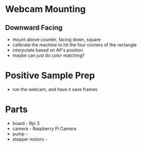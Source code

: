 # Webcam Mounting
## Downward Facing
+ mount above counter, facing down, square
+ calibrate the machine to hit the four corners of the rectangle
+ interpolate based on Alf's position
+ maybe can just do color matching? 

# Positive Sample Prep
+ run the webcam, and have it save frames 

# Parts 
+ board             - Rpi 3
+ camera            - Raspberry Pi Camera
+ pump              - 
+ stepper motors    - 

